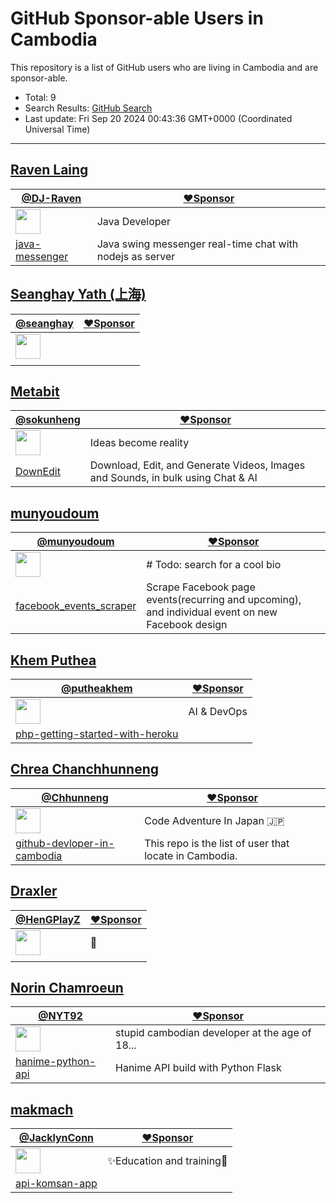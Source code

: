 # GitHub Sponsor-able Users in Cambodia

This repository is a list of GitHub users who are living in Cambodia and are sponsor-able.

- Total: 9
- Search Results: [GitHub Search](https://github.com/search?q=location%3ACambodia++is%3Asponsorable&type=users&ref=simplesearch)
- Last update: Fri Sep 20 2024 00:43:36 GMT+0000 (Coordinated Universal Time)

----

## [Raven Laing](https://github.com/DJ-Raven)
    
| [@DJ-Raven](https://github.com/DJ-Raven) | [❤️Sponsor](https://github.com/sponsors/DJ-Raven) |
| --- | --- |
| <img src="https://avatars.githubusercontent.com/u/58245926?u=bf2a475b047ffad23637b2e9923d034bcdacc0bf&v=4" alt="" width="40" /> | Java Developer |
| [java-messenger](https://github.com/DJ-Raven/java-messenger) | Java swing messenger real-time chat with nodejs as server |


## [Seanghay Yath (上海)](https://github.com/seanghay)
    
| [@seanghay](https://github.com/seanghay) | [❤️Sponsor](https://github.com/sponsors/seanghay) |
| --- | --- |
| <img src="https://avatars.githubusercontent.com/u/15277233?v=4" alt="" width="40" /> |  |
| <!-- no item --> | <!-- no description --> |


## [Metabit](https://github.com/sokunheng)
    
| [@sokunheng](https://github.com/sokunheng) | [❤️Sponsor](https://github.com/sponsors/sokunheng) |
| --- | --- |
| <img src="https://avatars.githubusercontent.com/u/44894784?u=964014b2778bcd2e5cfa91d1dbc42a37487cf9f6&v=4" alt="" width="40" /> | Ideas become reality |
| [DownEdit](https://github.com/sokunheng/DownEdit) | Download, Edit, and Generate Videos, Images and Sounds, in bulk using Chat & AI |


## [munyoudoum](https://github.com/munyoudoum)
    
| [@munyoudoum](https://github.com/munyoudoum) | [❤️Sponsor](https://github.com/sponsors/munyoudoum) |
| --- | --- |
| <img src="https://avatars.githubusercontent.com/u/60089135?u=5ba89d46e95b906ee98bb34e25e79ca174807e53&v=4" alt="" width="40" /> | # Todo: search for a cool bio |
| [facebook_events_scraper](https://github.com/munyoudoum/facebook_events_scraper) | Scrape Facebook page events(recurring and upcoming), and individual event on new Facebook design |


## [Khem Puthea](https://github.com/putheakhem)
    
| [@putheakhem](https://github.com/putheakhem) | [❤️Sponsor](https://github.com/sponsors/putheakhem) |
| --- | --- |
| <img src="https://avatars.githubusercontent.com/u/8064772?u=a243690fa6d1ddacc2a4bed6554bcb686085d152&v=4" alt="" width="40" /> | AI & DevOps |
| [php-getting-started-with-heroku](https://github.com/putheakhem/php-getting-started-with-heroku) | <!-- no description --> |


## [Chrea Chanchhunneng](https://github.com/Chhunneng)
    
| [@Chhunneng](https://github.com/Chhunneng) | [❤️Sponsor](https://github.com/sponsors/Chhunneng) |
| --- | --- |
| <img src="https://avatars.githubusercontent.com/u/47348453?u=4e2fc1439c810e92308905e813108761539b4c8c&v=4" alt="" width="40" /> | Code Adventure In Japan 🇯🇵  |
| [github-devloper-in-cambodia](https://github.com/Chhunneng/github-devloper-in-cambodia) | This repo is the list of user that locate in Cambodia. |


## [Draxler](https://github.com/HenGPlayZ)
    
| [@HenGPlayZ](https://github.com/HenGPlayZ) | [❤️Sponsor](https://github.com/sponsors/HenGPlayZ) |
| --- | --- |
| <img src="https://avatars.githubusercontent.com/u/76139625?u=28d76e5371340c0d04c819a74ea902c0e80f8382&v=4" alt="" width="40" /> | 🤍 |
| <!-- no item --> | <!-- no description --> |


## [Norin Chamroeun](https://github.com/NYT92)
    
| [@NYT92](https://github.com/NYT92) | [❤️Sponsor](https://github.com/sponsors/NYT92) |
| --- | --- |
| <img src="https://avatars.githubusercontent.com/u/53612429?u=b9d09246e07692df055b43616233a487e651286d&v=4" alt="" width="40" /> | stupid cambodian developer at the age of 18... |
| [hanime-python-api](https://github.com/NYT92/hanime-python-api) | Hanime API build with Python Flask |


## [makmach](https://github.com/JacklynConn)
    
| [@JacklynConn](https://github.com/JacklynConn) | [❤️Sponsor](https://github.com/sponsors/JacklynConn) |
| --- | --- |
| <img src="https://avatars.githubusercontent.com/u/148744079?u=1543ee1aef201f6c6ed901382ad49aeae265cb84&v=4" alt="" width="40" /> | ✨Education and training🚀 |
| [api-komsan-app](https://github.com/JacklynConn/api-komsan-app) | <!-- no description --> |

